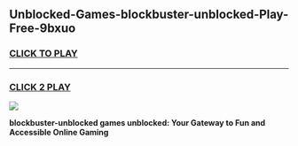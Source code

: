 
## Unblocked-Games-blockbuster-unblocked-Play-Free-9bxuo
<h3>
<a href="https://premium76.site?title=blockbuster-unblocked&ref=20M">CLICK TO PLAY</a></h3>
<hr>

<h3>
<a href="https://premium76.site?title=blockbuster-unblocked&ref=20M">CLICK 2 PLAY</a>
  
</h3>

<a href="https://premium76.site?title=blockbuster-unblocked&ref=19M"><img src="https://clearcache.store/games.png"></a>


**blockbuster-unblocked games unblocked: Your Gateway to Fun and Accessible Online Gaming**

